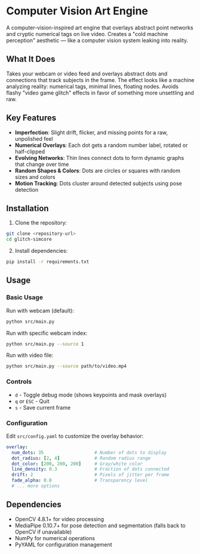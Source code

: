 # Computer Vision Art Engine

A computer-vision-inspired art engine that overlays abstract point networks and cryptic numerical tags on live video. Creates a "cold machine perception" aesthetic — like a computer vision system leaking into reality.

## What It Does

Takes your webcam or video feed and overlays abstract dots and connections that track subjects in the frame. The effect looks like a machine analyzing reality: numerical tags, minimal lines, floating nodes. Avoids flashy "video game glitch" effects in favor of something more unsettling and raw.

## Key Features

- **Imperfection**: Slight drift, flicker, and missing points for a raw, unpolished feel
- **Numerical Overlays**: Each dot gets a random number label, rotated or half-clipped
- **Evolving Networks**: Thin lines connect dots to form dynamic graphs that change over time
- **Random Shapes & Colors**: Dots are circles or squares with random sizes and colors
- **Motion Tracking**: Dots cluster around detected subjects using pose detection

## Installation

1. Clone the repository:
```bash
git clone <repository-url>
cd glitch-simcore
```

2. Install dependencies:
```bash
pip install -r requirements.txt
```

## Usage

### Basic Usage

Run with webcam (default):
```bash
python src/main.py
```

Run with specific webcam index:
```bash
python src/main.py --source 1
```

Run with video file:
```bash
python src/main.py --source path/to/video.mp4
```

### Controls

- `d` - Toggle debug mode (shows keypoints and mask overlays)
- `q` or `ESC` - Quit
- `s` - Save current frame

### Configuration

Edit `src/config.yaml` to customize the overlay behavior:

```yaml
overlay:
  num_dots: 35                   # Number of dots to display
  dot_radius: [2, 4]             # Random radius range
  dot_color: [200, 200, 200]     # Gray/white color
  line_density: 0.3              # Fraction of dots connected
  drift: 2                       # Pixels of jitter per frame
  fade_alpha: 0.8                # Transparency level
  # ... more options
```

## Dependencies

- OpenCV 4.8.1+ for video processing
- MediaPipe 0.10.7+ for pose detection and segmentation (falls back to OpenCV if unavailable)
- NumPy for numerical operations
- PyYAML for configuration management
